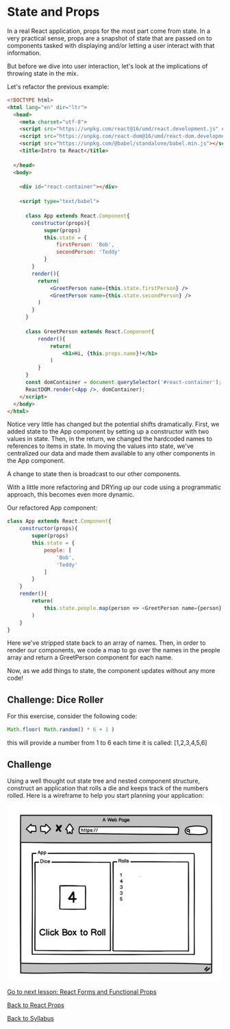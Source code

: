 # State and Props

In a real React application, props for the most part come from state. In a very practical sense, props are a snapshot of state that are passed on to components tasked with displaying and/or letting a user interact with that information.

But before we dive into user interaction, let's look at the implications of throwing state in the mix.

Let's refactor the previous example:

```html
<!DOCTYPE html>
<html lang="en" dir="ltr">
  <head>
    <meta charset="utf-8">
    <script src="https://unpkg.com/react@16/umd/react.development.js" crossorigin></script>
    <script src="https://unpkg.com/react-dom@16/umd/react-dom.development.js" crossorigin></script>
    <script src="https://unpkg.com/@babel/standalone/babel.min.js"></script>
    <title>Intro to React</title>

  </head>
  <body>

    <div id="react-container"></div>

    <script type="text/babel">

      class App extends React.Component{
        constructor(props){
            super(props)
            this.state = {
                firstPerson: 'Bob',
                secondPerson: 'Teddy'
            }
        }
        render(){
          return(
              <GreetPerson name={this.state.firstPerson} />
              <GreetPerson name={this.state.secondPerson} />
          )
        }
      }

      class GreetPerson extends React.Component{
          render(){
              return(
                  <h1>Hi, {this.props.name}!</h1>
              )
          }
      }
      const domContainer = document.querySelector('#react-container');
      ReactDOM.render(<App />, domContainer);
    </script>
  </body>
</html>
```

Notice very little has changed but the potential shifts dramatically. First, we added state to the App component by setting up a constructor with two values in state. Then, in the return, we changed the hardcoded names to references to items in state. In moving the values into state, we've centralized our data and made them available to any other components in the App component.

A change to state then is broadcast to our other components.

With a little more refactoring and DRYing up our code using a programmatic approach, this becomes even more dynamic.

Our refactored App component:

```javascript
class App extends React.Component{
    constructor(props){
        super(props)
        this.state = {
            people: [
                'Bob',
                'Teddy'
            ]
        }
    }
    render(){
        return(
            this.state.people.map(person => <GreetPerson name={person} />
        )
    }
}
```

Here we've stripped state back to an array of names. Then, in order to render our components, we code a map to go over the names in the people array and return a GreetPerson component for each name.

Now, as we add things to state, the component updates without any more code!

## Challenge: Dice Roller

For this exercise,  consider the following code:

```javascript
Math.floor( Math.random() * 6 + 1 )
```
this will provide a number from 1 to 6 each time it is called: [1,2,3,4,5,6]

## Challenge
Using a well thought out state tree and nested component structure, construct an application that rolls a die and keeps track of the numbers rolled.  Here is a wireframe to help you start planning your application:

![dice game](../assets/dice-game.png)

[Go to next lesson: React Forms and Functional Props](./forms.md)

[Back to React Props](./props.md)

[Back to Syllabus](../README.md)
